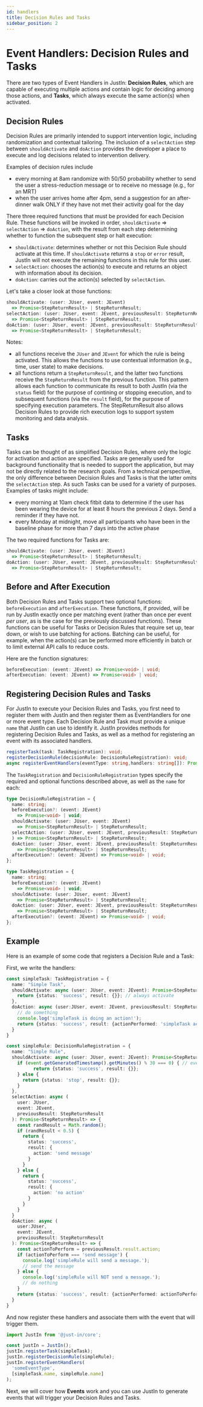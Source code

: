 ```yaml
---
id: handlers
title: Decision Rules and Tasks
sidebar_position: 2
---
```


# Event Handlers: Decision Rules and Tasks

There are two types of Event Handlers in JustIn: **Decision Rules**, which are capable of executing multiple actions and contain logic for deciding among those actions, and **Tasks**, which always execute the same action(s) when activated.

## Decision Rules

Decision Rules are primarily intended to support intervention logic, including randomization and contextual tailoring. The inclusion of a `selectAction` step between `shouldActivate` and `doAction` provides the developer a place to execute and log decisions related to intervention delivery.

Examples of decision rules include
- every morning at 8am randomize with 50/50 probability whether to send the user a stress-reduction message or to receive no message (e.g., for an MRT)
- when the user arrives home after 4pm, send a suggestion for an after-dinner walk ONLY if they have not met their activity goal for the day

There three required functions that must be provided for each Decision Rule. These functions will be invoked in order, `shouldActivate` => `selectAction` => `doAction`, with the result from each step determining whether to function the subsequent step or halt execution:

- `shouldActivate`: determines whether or not this Decision Rule should activate at this time. If `shouldActivate` returns a `stop` or `error` result, JustIn will not execute the remaining functions in this rule for this user.
- `selectAction`: chooses the action(s) to execute and returns an object with information about its decision.
- `doAction`: carries out the action(s) selected by `selectAction`.

Let's take a closer look at those functions:
```ts
shouldActivate: (user: JUser, event: JEvent) 
  => Promise<StepReturnResult> | StepReturnResult;
selectAction: (user: JUser, event: JEvent, previousResult: StepReturnResult) 
  => Promise<StepReturnResult> | StepReturnResult;
doAction: (user: JUser, event: JEvent, previousResult: StepReturnResult) 
  => Promise<StepReturnResult> | StepReturnResult;
```

Notes:
- all functions receive the `JUser` and `JEvent` for which the rule is being activated. This allows the functions to use contextual information (e.g., time, user state) to make decisions.
- all functions return a `StepReturnResult`, and the latter two functions receive the `StepReturnResult` from the previous function. This pattern allows each function to communicate its result to both JustIn (via the `status` field) for the purpose of contining or stopping execution, and to subsequent functions (via the `result` field), for the purpose of specifying execution parameters. The StepReturnResult also allows Decision Rules to provide rich execution logs to support system monitoring and data analysis.

## Tasks

Tasks can be thought of as simplified Decision Rules, where only the logic for activation and action are specified. Tasks are generally used for background functionality that is needed to support the application, but may not be directly related to the research goals. From a technical perspective, the only difference between Decision Rules and Tasks is that the latter omits the `selectAction` step. As such Tasks can be used for a variety of purposes. Examples of tasks might include:

- every morning at 10am check fitbit data to determine if the user has been wearing the device for at least 8 hours the previous 2 days. Send a reminder if they have not.
- every Monday at midnight, move all participants who have been in the baseline phase for more than 7 days into the active phase

The two required functions for Tasks are:
```ts
shouldActivate: (user: JUser, event: JEvent) 
  => Promise<StepReturnResult> | StepReturnResult;
doAction: (user: JUser, event: JEvent, previousResult: StepReturnResult) 
  => Promise<StepReturnResult> | StepReturnResult;
```

## Before and After Execution

Both Decision Rules and Tasks support two optional functions: `beforeExecution` and `afterExecution`. These functions, if provided, will be run by JustIn exactly once per matching event (rather than once per event *per user*, as is the case for the previously discussed functions). These functions can be useful for Tasks or Decision Rules that require set up, tear down, or wish to use batching for actions. Batching can be useful, for example, when the action(s) can be performed more efficiently in batch or to limit external API calls to reduce costs. 

Here are the function signatures:
```ts
beforeExecution: (event: JEvent) => Promise<void> | void;
afterExecution: (event: JEvent) => Promise<void> | void;
```

## Registering Decision Rules and Tasks

For JustIn to execute your Decision Rules and Tasks, you first need to register them with JustIn and then register them as EventHandlers for one or more event type. Each Decision Rule and Task must provide a unique `name` that JustIn can use to identify it. JustIn provides methods for registering Decision Rules and Tasks, as well as a method for registering an event with its associated handlers. 

```ts
registerTask(task: TaskRegistration): void; 
registerDecisionRule(decisionRule: DecisionRuleRegistration): void;
async registerEventHandlers(eventType: string,handlers: string[]): Promise<void>; 
```

The `TaskRegistration` and `DecisionRuleRegistration` types specify the required and optional functions described above, as well as the `name` for each:

```ts
type DecisionRuleRegistration = {
  name: string;
  beforeExecution?: (event: JEvent) 
    => Promise<void> | void;
  shouldActivate: (user: JUser, event: JEvent) 
    => Promise<StepReturnResult> | StepReturnResult;
  selectAction: (user: JUser, event: JEvent, previousResult: StepReturnResult
  ) => Promise<StepReturnResult> | StepReturnResult;
  doAction: (user: JUser, event: JEvent, previousResult: StepReturnResult) 
    => Promise<StepReturnResult> | StepReturnResult;
  afterExecution?: (event: JEvent) => Promise<void> | void;
};

type TaskRegistration = {
  name: string;
  beforeExecution?: (event: JEvent) 
    => Promise<void> | void;
  shouldActivate: (user: JUser, event: JEvent) 
    => Promise<StepReturnResult> | StepReturnResult;
  doAction: (user: JUser, event: JEvent, previousResult: StepReturnResult) 
    => Promise<StepReturnResult> | StepReturnResult;
  afterExecution?: (event: JEvent) => Promise<void> | void;
};

```

## Example

Here is an example of some code that registers a Decision Rule and a Task:

First, we write the handlers:
```ts
const simpleTask: TaskRegistration = {
  name: "Simple Task",
  shouldActivate: async (user: JUser, event: JEvent): Promise<StepReturnResult> => {
    return {status: 'success', result: {}}; // always activate
  },
  doAction: async (user:JUser, event: JEvent, previousResult: StepReturnResult): Promise<StepReturnResult> => {
    // do something
    console.log('simpleTask is doing an action!');
    return {status: 'success', result: {actionPerformed: 'simpleTask action'}};
  }
}

const simpleRule: DecisionRuleRegistration = {
  name: "Simple Rule",
  shouldActivate: async (user: JUser, event: JEvent): Promise<StepReturnResult> => {
    if (event.getGeneratedTimestamp().getMinutes() % 30 === 0) { // every 1/2 hour
          return {status: 'success', result: {}};
    } else {
      return {status: 'stop', result: {}};
    }
  },
  selectAction: async (
    user: JUser, 
    event: JEvent,
    previousResult: StepReturnResult
  ): Promise<StepReturnResult> => {
    const randResult = Math.random();
    if (randResult < 0.5) {
      return {
        status: 'success',
        result: {
          action: 'send message'
        }
      }
    } else {
      return {
        status: 'success',
        result: {
          action: 'no action'
        }
      }
    }
  }
  doAction: async (
    user:JUser, 
    event: JEvent, 
    previousResult: StepReturnResult
  ): Promise<StepReturnResult> => {
    const actionToPerform = previousResult.result.action;
    if (actionToPerform === 'send message') {
      console.log('simpleRule will send a message.');
      // send the message
    } else {
      console.log('simpleRule will NOT send a message.');
      // do nothing
    }
    return {status: 'success', result: {actionPerformed: actionToPerform}};
  }
}
```

And now register these handlers and associate them with the event that will trigger them.
```ts
import JustIn from '@just-in/core';

const justIn = JustIn();
justIn.registerTask(simpleTask);
justIn.registerDecisionRule(simpleRule);
justIn.registerEventHandlers(
  'someEventType', 
  [simpleTask.name, simpleRule.name]
);
```


Next, we will cover how **Events** work and you can use JustIn to generate events that will trigger your Decision Rules and Tasks.